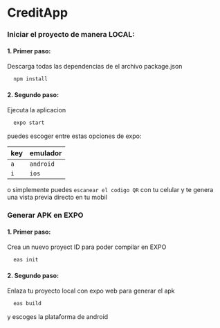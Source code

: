 # CreditApp

### Iniciar el proyecto de manera LOCAL:

#### 1. Primer paso:

Descarga todas las dependencias de el archivo package.json

```bash
  npm install
```

#### 2. Segundo paso:

Ejecuta la aplicacion

```bash
  expo start
```

puedes escoger entre estas opciones de expo:

| key | emulador  |
| :-- | :-------- |
| `a` | `android` |
| `i` | `ios`     |

o simplemente puedes `escanear el codigo QR` con tu celular y te genera una vista previa directo en tu mobil

### Generar APK en EXPO

#### 1. Primer paso:

Crea un nuevo proyect ID para poder compilar en EXPO

```bash
  eas init
```

#### 2. Segundo paso:

Enlaza tu proyecto local con expo web para generar el apk

```bash
  eas build
```

y escoges la plataforma de android
